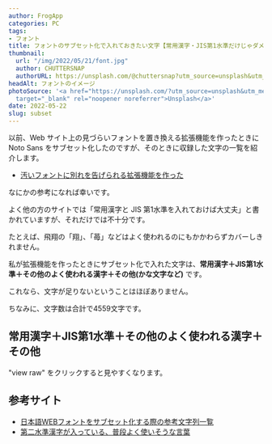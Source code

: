 ```yaml
---
author: FrogApp
categories: PC
tags:
- フォント
title: フォントのサブセット化で入れておきたい文字【常用漢字・JIS第1水準だけじゃダメ】
thumbnail:
  url: "/img/2022/05/21/font.jpg"
  author: CHUTTERSNAP
  authorURL: https://unsplash.com/@chuttersnap?utm_source=unsplash&utm_medium=referral&utm_content=creditCopyText
headAlt: フォントのイメージ
photoSource: '<a href="https://unsplash.com/?utm_source=unsplash&utm_medium=referral&utm_content=creditCopyText"
  target="_blank" rel="noopener noreferrer">Unsplash</a>'
date: 2022-05-22
slug: subset
---
```


以前、Web サイト上の見づらいフォントを置き換える拡張機能を作ったときに Noto Sans をサブセット化したのですが、そのときに収録した文字の一覧を紹介します。

* [汚いフォントに別れを告げられる拡張機能を作った](https://frogapp.net/blog/2022-05/noto)

なにかの参考になれば幸いです。

よく他の方のサイトでは「常用漢字と JIS 第1水準を入れておけば大丈夫」と書かれていますが、それだけでは不十分です。

たとえば、飛翔の「翔」、「苺」などはよく使われるのにもかかわらずカバーしきれません。

私が拡張機能を作ったときにサブセット化で入れた文字は、**常用漢字＋JIS第1水準＋その他のよく使われる漢字＋その他(かな文字など)** です。

これなら、文字が足りないということはほぼありません。

ちなみに、文字数は合計で4559文字です。

## 常用漢字＋JIS第1水準＋その他のよく使われる漢字＋その他

"view raw" をクリックすると見やすくなります。

<script src="https://gist.github.com/r-40021/1ae4581bff11218e8fe202eb6ffe71c4.js"></script>

## 参考サイト

* <a href="https://u-618.org/webfont-subset/" target="_blank" rel="noopener noreferrer">日本語WEBフォントをサブセット化する際の参考文字列一覧</a>
* <a href="https://suzukimemo.com/post-5613" target="_blank" rel="noopener noreferrer">第二水準漢字が入っている、普段よく使いそうな言葉</a>
